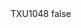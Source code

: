 <?xml version="1.0" encoding="UTF-8"?>
<CustomMetadata xmlns="http://soap.sforce.com/2006/04/metadata">
    <label>TXU1048</label>
    <protected>false</protected>
</CustomMetadata>
